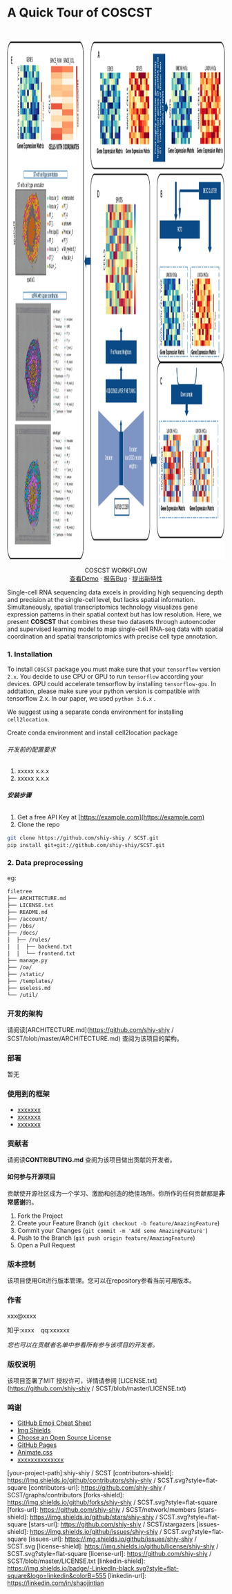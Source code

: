

# A Quick Tour of COSCST

<!-- PROJECT LOGO -->
<br />

<p align="center">
  <a href="https://github.com/shiy-shiy/SCST/">
    <img src="image/0201_FIG1.jpg" alt="Logo" width="1700" height="1200">
  </a>

  
  <p align="center">
    COSCST WORKFLOW
    <br />
    <a href="https://github.com/shiy-shiy/SCST/">查看Demo</a>
    ·
    <a href="https://github.com/shiy-shiy/SCST/issues">报告Bug</a>
    ·
    <a href="https://github.com/shiy-shiy/SCST/issues">提出新特性</a>
  </p>

</p>

Single-cell RNA sequencing data excels in providing high sequencing depth and precision at the single-cell level, but lacks spatial information. Simultaneously, spatial transcriptomics technology visualizes gene expression patterns in their spatial context but has low resolution. Here, we present **COSCST** that combines these two datasets through autoencoder and supervised learning model to map single-cell RNA-seq data with spatial coordination and spatial transcriptomics with precise cell type annotation.

### 1. Installation

To install `COSCST` package you must make sure that your `tensorflow` version `2.x`. You decide to use CPU or GPU to run `tensorflow` according your devices. GPU could accelerate tensorflow by installing `tensorflow-gpu`. In addtation, please make sure your python version is compatible with tensorflow 2.x. In our paper, we used `python 3.6.x` .

We suggest using a separate conda environment for installing `cell2location`.

Create conda environment and install cell2location package

###### 开发前的配置要求

1. xxxxx x.x.x
2. xxxxx x.x.x

###### **安装步骤**

1. Get a free API Key at [https://example.com](https://example.com)
2. Clone the repo

```sh
git clone https://github.com/shiy-shiy / SCST.git
pip install git+git://github.com/shiy-shiy/SCST.git
```

### 2. Data preprocessing














eg:

```
filetree 
├── ARCHITECTURE.md
├── LICENSE.txt
├── README.md
├── /account/
├── /bbs/
├── /docs/
│  ├── /rules/
│  │  ├── backend.txt
│  │  └── frontend.txt
├── manage.py
├── /oa/
├── /static/
├── /templates/
├── useless.md
└── /util/

```





### 开发的架构 

请阅读[ARCHITECTURE.md](https://github.com/shiy-shiy / SCST/blob/master/ARCHITECTURE.md) 查阅为该项目的架构。

### 部署

暂无

### 使用到的框架

- [xxxxxxx](https://getbootstrap.com)
- [xxxxxxx](https://jquery.com)
- [xxxxxxx](https://laravel.com)

### 贡献者

请阅读**CONTRIBUTING.md** 查阅为该项目做出贡献的开发者。

#### 如何参与开源项目

贡献使开源社区成为一个学习、激励和创造的绝佳场所。你所作的任何贡献都是**非常感谢**的。


1. Fork the Project
2. Create your Feature Branch (`git checkout -b feature/AmazingFeature`)
3. Commit your Changes (`git commit -m 'Add some AmazingFeature'`)
4. Push to the Branch (`git push origin feature/AmazingFeature`)
5. Open a Pull Request



### 版本控制

该项目使用Git进行版本管理。您可以在repository参看当前可用版本。

### 作者

xxx@xxxx

知乎:xxxx  &ensp; qq:xxxxxx    

 *您也可以在贡献者名单中参看所有参与该项目的开发者。*

### 版权说明

该项目签署了MIT 授权许可，详情请参阅 [LICENSE.txt](https://github.com/shiy-shiy / SCST/blob/master/LICENSE.txt)

### 鸣谢


- [GitHub Emoji Cheat Sheet](https://www.webpagefx.com/tools/emoji-cheat-sheet)
- [Img Shields](https://shields.io)
- [Choose an Open Source License](https://choosealicense.com)
- [GitHub Pages](https://pages.github.com)
- [Animate.css](https://daneden.github.io/animate.css)
- [xxxxxxxxxxxxxx](https://connoratherton.com/loaders)

<!-- links -->
[your-project-path]:shiy-shiy / SCST
[contributors-shield]: https://img.shields.io/github/contributors/shiy-shiy / SCST.svg?style=flat-square
[contributors-url]: https://github.com/shiy-shiy / SCST/graphs/contributors
[forks-shield]: https://img.shields.io/github/forks/shiy-shiy / SCST.svg?style=flat-square
[forks-url]: https://github.com/shiy-shiy / SCST/network/members
[stars-shield]: https://img.shields.io/github/stars/shiy-shiy / SCST.svg?style=flat-square
[stars-url]: https://github.com/shiy-shiy / SCST/stargazers
[issues-shield]: https://img.shields.io/github/issues/shiy-shiy / SCST.svg?style=flat-square
[issues-url]: https://img.shields.io/github/issues/shiy-shiy / SCST.svg
[license-shield]: https://img.shields.io/github/license/shiy-shiy / SCST.svg?style=flat-square
[license-url]: https://github.com/shiy-shiy / SCST/blob/master/LICENSE.txt
[linkedin-shield]: https://img.shields.io/badge/-LinkedIn-black.svg?style=flat-square&logo=linkedin&colorB=555
[linkedin-url]: https://linkedin.com/in/shaojintian



